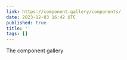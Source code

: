 ```yaml
---
link: https://component.gallery/components/
date: 2023-12-03 16:42 UTC
published: true
title: ''
tags: []
---
```


The component gallery
